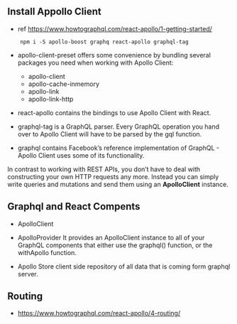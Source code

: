 ## Install Appollo Client
- ref https://www.howtographql.com/react-apollo/1-getting-started/
```
    npm i -S apollo-boost graphq react-apollo graphql-tag
```
- apollo-client-preset offers some convenience by bundling several packages you need when working with Apollo Client:
    - apollo-client
    - apollo-cache-inmemory
    - apollo-link
    - apollo-link-http

- react-apollo contains the bindings to use Apollo Client with React.

- graphql-tag is a GraphQL parser. Every GraphQL operation you hand over to Apollo Client will have to be parsed by the gql function.

- graphql contains Facebook’s reference implementation of GraphQL - Apollo Client uses some of its functionality.

In contrast to working with REST APIs, you don’t have to deal with constructing your own HTTP requests any more.
Instead you can simply write queries and mutations and send them using an **ApolloClient** instance.

## Graphql and React Compents
- ApolloClient

- ApolloProvider
    It provides an ApolloClient instance to all of your GraphQL components that either use the graphql() function, or the withApollo function.

- Apollo Store
    client side repository of all data that is coming form graphql server.


## Routing
- https://www.howtographql.com/react-apollo/4-routing/

